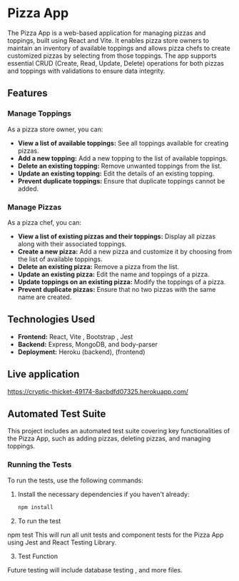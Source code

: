 # Pizza App

The Pizza App is a web-based application for managing pizzas and toppings, built using React and Vite. It enables pizza store owners to maintain an inventory of available toppings and allows pizza chefs to create customized pizzas by selecting from those toppings. The app supports essential CRUD (Create, Read, Update, Delete) operations for both pizzas and toppings with validations to ensure data integrity.

## Features

### Manage Toppings

As a pizza store owner, you can:
- **View a list of available toppings:** See all toppings available for creating pizzas.
- **Add a new topping:** Add a new topping to the list of available toppings.
- **Delete an existing topping:** Remove unwanted toppings from the list.
- **Update an existing topping:** Edit the details of an existing topping.
- **Prevent duplicate toppings:** Ensure that duplicate toppings cannot be added.

### Manage Pizzas

As a pizza chef, you can:
- **View a list of existing pizzas and their toppings:** Display all pizzas along with their associated toppings.
- **Create a new pizza:** Add a new pizza and customize it by choosing from the list of available toppings.
- **Delete an existing pizza:** Remove a pizza from the list.
- **Update an existing pizza:** Edit the name and toppings of a pizza.
- **Update toppings on an existing pizza:** Modify the toppings of a pizza.
- **Prevent duplicate pizzas:** Ensure that no two pizzas with the same name are created.

## Technologies Used

- **Frontend:** React, Vite , Bootstrap , Jest 
- **Backend:** Express, MongoDB, and body-parser 
- **Deployment:** Heroku (backend), (frontend)


## Live application 

https://cryptic-thicket-49174-8acbdfd07325.herokuapp.com/ 


## Automated Test Suite

This project includes an automated test suite covering key functionalities of the Pizza App, such as adding pizzas, deleting pizzas, and managing toppings.

### Running the Tests

To run the tests, use the following commands:

1. Install the necessary dependencies if you haven't already:

   ```bash
   npm install

2. To run the test 

npm test
This will run all unit tests and component tests for the Pizza App using Jest and React Testing Library.

3. Test Function

Future testing will include database testing , and more files.
